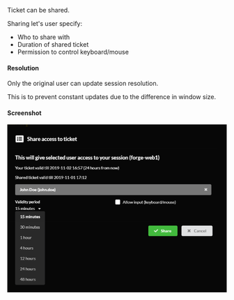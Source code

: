 Ticket can be shared.

Sharing let's user specify:
- Who to share with
- Duration of shared ticket
- Permission to control keyboard/mouse

#### Resolution
Only the original user can update session resolution. 

This is to prevent constant updates due to the difference in window size.

#### Screenshot

![Ticket share screenshot](../img/guacozy-demo-ticket-share.png "Ticket share screenshot")